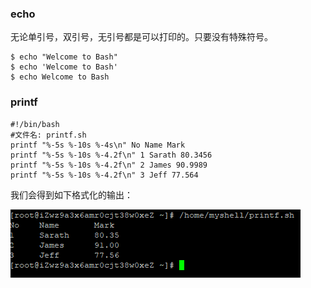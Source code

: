 ### echo

无论单引号，双引号，无引号都是可以打印的。只要没有特殊符号。

```
$ echo "Welcome to Bash"
$ echo 'Welcome to Bash'
$ echo Welcome to Bash
```

### printf

```
#!/bin/bash
#文件名: printf.sh
printf "%-5s %-10s %-4s\n" No Name Mark
printf "%-5s %-10s %-4.2f\n" 1 Sarath 80.3456
printf "%-5s %-10s %-4.2f\n" 2 James 90.9989
printf "%-5s %-10s %-4.2f\n" 3 Jeff 77.564
```

我们会得到如下格式化的输出：



![](/assets/import.png)

